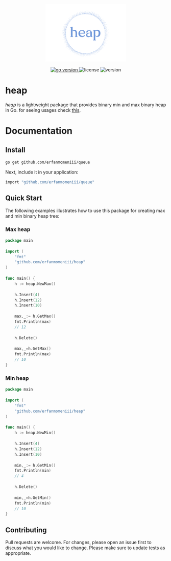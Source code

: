 <p align="center">
<img src="./assets/photos/logo.png" width=50% height=50%>
</p>
<p align="center">
<a href="https://pkg.go.dev/github.com/mehditeymorian/koi/v3?tab=doc"target="_blank">
    <img src="https://img.shields.io/badge/Go-1.20+-00ADD8?style=for-the-badge&logo=go" alt="go version" />
</a>

<img src="https://img.shields.io/badge/license-MIT-magenta?style=for-the-badge&logo=none" alt="license" />
<img src="https://img.shields.io/badge/Version-1.0.0-red?style=for-the-badge&logo=none" alt="version" />
</p>

# heap
<i>heap</i> is a lightweight package that provides binary min and max binary heap in Go. for seeing usages check [this](https://pkg.go.dev/github.com/erfanmomeniii/heap).

# Documentation

## Install

```bash
go get github.com/erfanmomeniii/queue
```   

Next, include it in your application:

```bash
import "github.com/erfanmomeniii/queue"
``` 

## Quick Start
The following examples illustrates how to use this package for creating max and min binary heap tree:

### Max heap
```go
package main

import (
	"fmt"
	"github.com/erfanmomeniii/heap"
)

func main() {
	h := heap.NewMax()

	h.Insert(4)
	h.Insert(12)
	h.Insert(10)
	
	max,_:= h.GetMax()
	fmt.Println(max)
	// 12
	
	h.Delete()
	
	max,_=h.GetMax()
	fmt.Println(max)
	// 10
}
```

### Min heap 
```go
package main

import (
	"fmt"
	"github.com/erfanmomeniii/heap"
)

func main() {
	h := heap.NewMin()

	h.Insert(4)
	h.Insert(12)
	h.Insert(10)
	
	min,_:= h.GetMin()
	fmt.Println(min)
	// 4
	
	h.Delete()
	
	min,_=h.GetMin()
	fmt.Println(min)
	// 10
}
```

## Contributing
Pull requests are welcome. For changes, please open an issue first to discuss what you would like to change.
Please make sure to update tests as appropriate.
